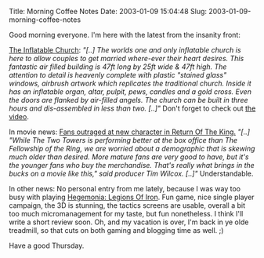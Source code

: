 Title: Morning Coffee Notes
Date: 2003-01-09 15:04:48
Slug: 2003-01-09-morning-coffee-notes


Good morning everyone. I'm here with the latest from the insanity front:

[The Inflatable Church][1]: _"[..] The worlds one and only inflatable church
is here to allow couples to get married where-ever their heart desires. This
fantastic air filled building is 47ft long by 25ft wide & 47ft high. The
attention to detail is heavenly complete with plastic "stained glass" windows,
airbrush artwork which replicates the traditional church. Inside it has an
inflatable organ, altar, pulpit, pews, candles and a gold cross. Even the
doors are flanked by air-filled angels. The church can be built in three hours
and dis-assembled in less than two. [..]"_ Don't forget to check out [the
video][2].

In movie news: [Fans outraged at new character in Return Of The King.][3]
_"[..] "While The Two Towers is performing better at the box office than The
Fellowship of the Ring, we are worried about a demographic that is skewing
much older than desired. More mature fans are very good to have, but it's the
younger fans who buy the merchandise. That's really what brings in the bucks
on a movie like this," said producer Tim Wilcox. [..]"_ Understandable.

In other news: No personal entry from me lately, because I was way too busy
with playing [Hegemonia: Legions Of Iron][4]. Fun game, nice single player
campaign, the 3D is stunning, the tactics screens are usable, overall a bit
too much micromanagement for my taste, but fun nonetheless. I think I'll write
a short review soon. Oh, and my vacation is over, I'm back in ye olde
treadmill, so that cuts on both gaming and blogging time as well. ;)

Have a good Thursday.

   [1]: http://www.inflatablechurch.com
   [2]: http://www.inflatablechurch.com/movies/church.wmv
   [3]: http://www.bbspot.com/News/2003/01/jaromir.html
   [4]: http://www.hegemonia.info
